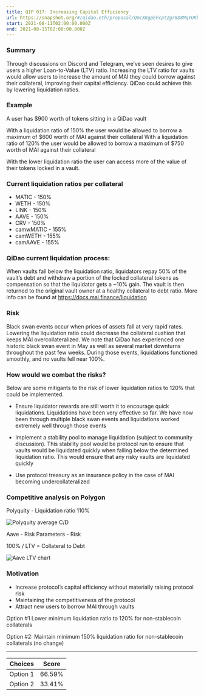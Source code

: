 ```yaml
---
title: QIP 017: Increasing Capital Efficiency
url: https://snapshot.org/#/qidao.eth/proposal/QmcXKgpEFcptZgr8D8MqYUKbpKf5MrJdSqcYaXCQFWPvPC
start: 2021-08-11T02:00:00.000Z
end: 2021-08-15T02:00:00.000Z
---
```

### Summary

Through discussions on Discord and Telegram, we’ve seen desires to give users a higher Loan-to-Value (LTV) ratio. Increasing the LTV ratio for vaults would allow users to increase the amount of MAI they could borrow against their collateral, improving their capital efficiency. QiDao could achieve this by lowering liquidation ratios.

### Example
A user has $900 worth of tokens sitting in a QiDao vault

With a liquidation ratio of 150% the user would be allowed to borrow a maximum of $600 worth of MAI against their collateral
With a liquidation ratio of 120% the user would be allowed to borrow a maximum of $750 worth of MAI against their collateral

With the lower liquidation ratio the user can access more of the value of their tokens locked in a vault. 

### Current liquidation ratios per collateral
* MATIC - 150%
* WETH - 150%
* LINK - 150%
* AAVE - 150%
* CRV - 150%
* camwMATIC - 155%
* camWETH - 155%
* camAAVE - 155%

### QiDao current liquidation process:
When vaults fall below the liquidation ratio, liquidators repay 50% of the vault’s debt and withdraw a portion of the locked collateral tokens as compensation so that the liquidator gets a ~10% gain. The vault is then returned to the original vault owner at a healthy collateral to debt ratio. More info can be found at https://docs.mai.finance/liquidation

### Risk
Black swan events occur when prices of assets fall at very rapid rates. Lowering the liquidation ratio could decrease the collateral cushion that keeps MAI overcollateralized. We note that QiDao has experienced one historic black swan event in May as well as several market downturns throughout the past few weeks. During those events, liquidations functioned smoothly, and no vaults fell near 100%.

### How would we combat the risks?
Below are some mitigants to the risk of lower liquidation ratios to 120% that could be implemented.

* Ensure liquidator rewards are still worth it to encourage quick liquidations. Liquidations have been very effective so far. We have now been through multiple black swan events and liquidations worked extremely well through those events

* Implement a stability pool to manage liquidation (subject to community discussion). This stability pool would be protocol run to ensure that vaults would be liquidated quickly when falling below the determined liquidation ratio. This would ensure that any risky vaults are liquidated quickly 

* Use protocol treasury as an insurance policy in the case of MAI becoming undercollateralized 

### Competitive analysis on Polygon

Polyquity - Liquidation ratio 110%

![Polyquity average C/D](https://ibb.co/kmqwt8Z)
 
Aave - Risk Parameters - Risk 

100% / LTV = Collateral to Debt

![Aave LTV chart](https://ibb.co/8jq8gy4)

### Motivation
* Increase protocol’s capital efficiency without materially raising protocol risk
* Maintaining the competitiveness of the protocol
* Attract new users to borrow MAI through vaults

Option #1 
Lower minimum liquidation ratio to 120% for non-stablecoin collaterals

Option #2:
Maintain minimum 150% liquidation ratio for non-stablecoin collaterals (no change)

---
| Choices | Score |
| --- | --- |
| Option 1 | 66.59% |
| Option 2 | 33.41% |

